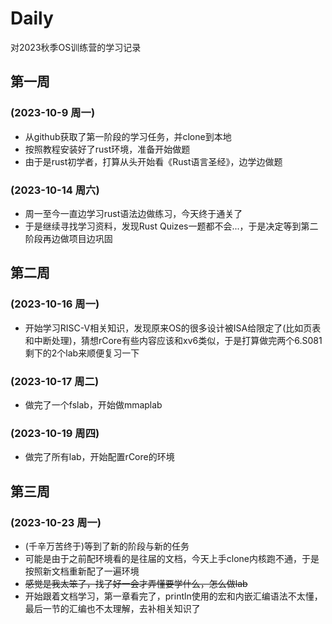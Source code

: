 # Daily
对2023秋季OS训练营的学习记录

## 第一周
### (2023-10-9 周一)
- 从github获取了第一阶段的学习任务，并clone到本地
- 按照教程安装好了rust环境，准备开始做题
- 由于是rust初学者，打算从头开始看《Rust语言圣经》，边学边做题

### (2023-10-14 周六)
- 周一至今一直边学习rust语法边做练习，今天终于通关了
- 于是继续寻找学习资料，发现Rust Quizes一题都不会...，于是决定等到第二阶段再边做项目边巩固
  
## 第二周
### (2023-10-16 周一)
- 开始学习RISC-V相关知识，发现原来OS的很多设计被ISA给限定了(比如页表和中断处理)，猜想rCore有些内容应该和xv6类似，于是打算做完两个6.S081剩下的2个lab来顺便复习一下

### (2023-10-17 周二)
- 做完了一个fslab，开始做mmaplab

### (2023-10-19 周四)
- 做完了所有lab，开始配置rCore的环境

## 第三周
### (2023-10-23 周一)
- (千辛万苦终于)等到了新的阶段与新的任务
- 可能是由于之前配环境看的是往届的文档，今天上手clone内核跑不通，于是按照新文档重新配了一遍环境
- ~~感觉是我太笨了，找了好一会才弄懂要学什么，怎么做lab~~
- 开始跟着文档学习，第一章看完了，println使用的宏和内嵌汇编语法不太懂，最后一节的汇编也不太理解，去补相关知识了